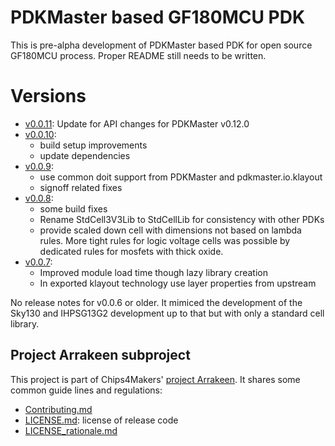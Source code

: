 # PDKMaster based GF180MCU PDK

This is pre-alpha development of PDKMaster based PDK for open source GF180MCU process.
Proper README still needs to be written.

# Versions

* [v0.0.11](https://gitlab.com/Chips4Makers/c4m-pdk-gf180mcu/-/commits/v0.0.11):
  Update for API changes for PDKMaster v0.12.0
* [v0.0.10](https://gitlab.com/Chips4Makers/c4m-pdk-gf180mcu/-/commits/v0.0.10):
  * build setup improvements
  * update dependencies
* [v0.0.9](https://gitlab.com/Chips4Makers/c4m-pdk-gf180mcu/-/commits/v0.0.9):
  * use common doit support from PDKMaster and pdkmaster.io.klayout
  * signoff related fixes
* [v0.0.8](https://gitlab.com/Chips4Makers/c4m-pdk-gf180mcu/-/commits/v0.0.8):
  * some build fixes
  * Rename StdCell3V3Lib to StdCellLib for consistency with other PDKs
  * provide scaled down cell with dimensions not based on lambda rules. More tight rules for logic voltage cells was possible by dedicated rules for mosfets with thick oxide.
* [v0.0.7](https://gitlab.com/Chips4Makers/c4m-pdk-gf180mcu/-/commits/v0.0.7):
  * Improved module load time though lazy library creation
  * In exported klayout technology use layer properties from upstream

No release notes for v0.0.6 or older. It mimiced the development of the Sky130 and IHPSG13G2 development up to that but with only a standard cell library.

## Project Arrakeen subproject

This project is part of Chips4Makers' [project Arrakeen](https://gitlab.com/Chips4Makers/c4m-arrakeen). It shares some common guide lines and regulations:

* [Contributing.md](https://gitlab.com/Chips4Makers/c4m-arrakeen/-/blob/redtape_v1/Contributing.md)
* [LICENSE.md](https://gitlab.com/Chips4Makers/c4m-arrakeen/-/blob/redtape_v1/LICENSE.md): license of release code
* [LICENSE_rationale.md](https://gitlab.com/Chips4Makers/c4m-arrakeen/-/blob/redtape_v1/LICENSE_rationale.md)
